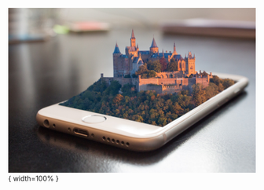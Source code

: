 
<!-- markdownlint-disable MD041 MD045 -->

![](./cover.jpg "Copertina"){ width=100% }

<!-- markdownlint-enable MD041 MD045 -->
